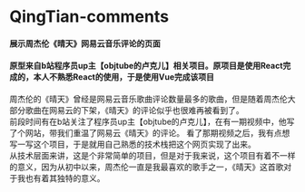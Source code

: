 # QingTian-comments
#### 展示周杰伦《晴天》网易云音乐评论的页面
#### 原型来自b站程序员up主【objtube的卢克儿】相关项目。原项目是使用React完成的，本人不熟悉React的使用，于是使用Vue完成该项目

周杰伦的《晴天》曾经是网易云音乐歌曲评论数量最多的歌曲，但是随着周杰伦大部分歌曲在网易云的下架，《晴天》的评论似乎也很难再被看到了。<br>
前段时间有在b站关注了程序员up主【objtube的卢克儿】，在有一期视频中，他写了个网站，带我们重温了网易云《晴天》的评论。
看了那期视频之后，我有点想写一写这个项目，于是就用自己熟悉的技术栈把这个网页实现了出来。<br>
从技术层面来讲，这是个非常简单的项目，但是对于我来说，这个项目有着不一样的意义，因为从初中以来，周杰伦一直是我最喜欢的歌手之一，《晴天》这首歌对于我也有着其独特的意义。
